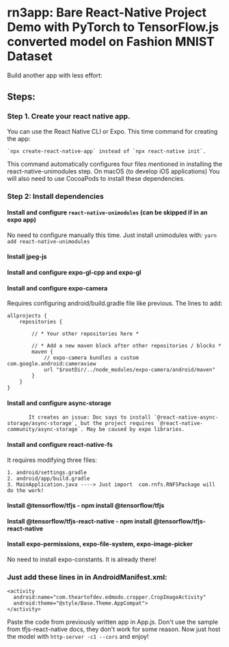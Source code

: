 # rn3app: Bare React-Native Project Demo with PyTorch to TensorFlow.js converted model on Fashion MNIST Dataset 

Build another app with less effort:

## Steps:
### Step 1. Create your react native app.

You can use the React Native CLI or Expo.
This time command for creating the app: 

    `npx create-react-native-app` instead of `npx react-native init`.
This command automatically configures four files mentioned in installing the react-native-unimodules step.
On macOS (to develop iOS applications) You will also need to use CocoaPods to install these dependencies.   

### Step 2: Install dependencies

#### Install and configure `react-native-unimodules` (can be skipped if in an expo app)
No need to configure manually this time. Just install unimodules with: `yarn add react-native-unimodules`
#### Install jpeg-js
#### Install and configure expo-gl-cpp and expo-gl
#### Install and configure expo-camera
Requires configuring android/build.gradle file like previous. The lines to add:

    allprojects {
        repositories {

            // * Your other repositories here *

            // * Add a new maven block after other repositories / blocks *
            maven {
                // expo-camera bundles a custom com.google.android:cameraview
                url "$rootDir/../node_modules/expo-camera/android/maven"
            }
        }
    }

#### Install and configure async-storage
           It creates an issue: Doc says to install `@react-native-async-storage/async-storage`, but the project requires `@react-native-                     community/async-storage`. May be caused by expo libraries.
#### Install and configure react-native-fs
It requires modifying three files:

    1. android/settings.gradle
    2. android/app/build.gradle
    3. MainApplication.java ----> Just import  com.rnfs.RNFSPackage will do the work!
  
#### Install @tensorflow/tfjs - npm install @tensorflow/tfjs
#### Install @tensorflow/tfjs-react-native - npm install @tensorflow/tfjs-react-native
#### Install expo-permissions, expo-file-system, expo-image-picker
No need to install expo-constants. It is already there!
### Just add these lines in <application></application>  in AndroidManifest.xml:
    <activity
      android:name="com.theartofdev.edmodo.cropper.CropImageActivity"
      android:theme="@style/Base.Theme.AppCompat">
    </activity>
Paste the code from previously written app in App.js. Don't use the sample from tfjs-react-native docs, they don't work for some reason.
Now just host the model with `http-server -c1 --cors` and enjoy!
